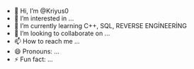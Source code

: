 - 👋 Hi, I’m @Kriyus0
- 👀 I’m interested in ...  
- 🌱 I’m currently learning C++, SQL, REVERSE ENGİNEERİNG
- 💞️ I’m looking to collaborate on ...
- 📫 How to reach me ...
- 😄 Pronouns: ...
- ⚡ Fun fact: ...

<!---
Kriyus0/Kriyus0 is a ✨ special ✨ repository because its `README.md` (this file) appears on your GitHub profile.
You can click the Preview link to take a look at your changes.
--->
